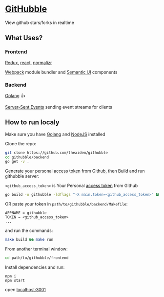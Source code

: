 # [GitHubble](http://githubble.com/)

View github stars/forks in realtime

## What Uses?

### Frontend

[Redux](https://github.com/reactjs/redux), 
[react](https://github.com/facebook/react),
[normalizr](https://github.com/gaearon/normalizr)

[Webpack](https://github.com/webpack/webpack) module bundler
 and [Semantic UI](https://github.com/Semantic-Org/Semantic-UI) components

### Backend

[Golang](https://golang.org/) :+1:

[Server-Sent Events](http://www.w3schools.com/html/html5_serversentevents.asp) sending event streams for clients

## How to run localy

Make sure you have [Golang](https://golang.org/) and [NodeJS](https://nodejs.org/) installed

Clone the repo: 

```bash
git clone https://github.com/theaidem/githubble
cd githubble/backend
go get -v .
```

Generate your personal [access token](https://github.com/settings/tokens) from Github, then Build and run githubble server:

`<github_access_token>` is Your Personal [access token](https://github.com/settings/tokens) from Github

```bash
go build -o githubble -ldflags "-X main.token=<github_access_token>" && ./githubble
```

OR paste your token in `path/to/githubble/backend/Makefile`:

```
APPNAME = githubble
TOKEN = <github_access_token>
...
```

and run the commands:

```bash
make build && make run
```

From another terminal window:

```bash
cd path/to/githubble/frontend
```

Install dependencies and run:

```
npm i
npm start
```

open [localhost:3001](http://localhost:3001)
